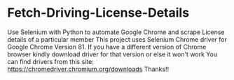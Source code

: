 # Fetch-Driving-License-Details
Use Selenium with Python to automate Google Chrome and scrape License details of a particular member
This project uses Selenium Chrome driver for Google Chrome Version 81. If you have a different version of Chrome browser kindly download driver for that version or else it won't work
You can find drivers from this site: https://chromedriver.chromium.org/downloads
Thanks!!
